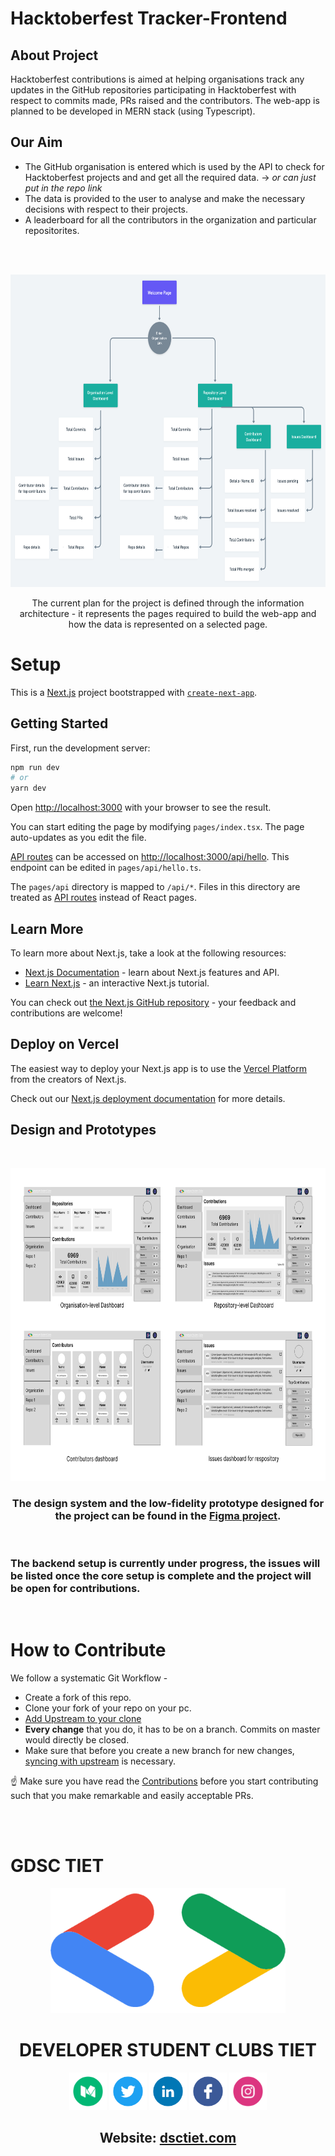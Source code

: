 # Hacktoberfest Tracker-Frontend

## About Project

Hacktoberfest contributions is aimed at helping organisations track any updates in the GitHub repositories participating in Hacktoberfest with respect to commits made, PRs raised and the contributors.
The web-app is planned to be developed in MERN stack (using Typescript).<br>

## Our Aim
- The GitHub organisation is entered which is used by the API to check for Hacktoberfest projects and and get all the required data.
    → *or can just put in the repo link*
- The data is provided to the user to analyse and make the necessary decisions with respect to their projects.
- A leaderboard for all the contributors in the organization and particular repositorites.
<br>
<br>

<div align="center">

<img height=500px src="./src/assets/infoarch.png"><br>

The current plan for the project is defined through the information architecture - it represents the pages required to build the web-app and how the data is represented on a selected page.
</div>

# Setup

This is a [Next.js](https://nextjs.org/) project bootstrapped with [`create-next-app`](https://github.com/vercel/next.js/tree/canary/packages/create-next-app).

## Getting Started

First, run the development server:

```bash
npm run dev
# or
yarn dev
```

Open [http://localhost:3000](http://localhost:3000) with your browser to see the result.

You can start editing the page by modifying `pages/index.tsx`. The page auto-updates as you edit the file.

[API routes](https://nextjs.org/docs/api-routes/introduction) can be accessed on [http://localhost:3000/api/hello](http://localhost:3000/api/hello). This endpoint can be edited in `pages/api/hello.ts`.

The `pages/api` directory is mapped to `/api/*`. Files in this directory are treated as [API routes](https://nextjs.org/docs/api-routes/introduction) instead of React pages.

## Learn More

To learn more about Next.js, take a look at the following resources:

- [Next.js Documentation](https://nextjs.org/docs) - learn about Next.js features and API.
- [Learn Next.js](https://nextjs.org/learn) - an interactive Next.js tutorial.

You can check out [the Next.js GitHub repository](https://github.com/vercel/next.js/) - your feedback and contributions are welcome!

## Deploy on Vercel

The easiest way to deploy your Next.js app is to use the [Vercel Platform](https://vercel.com/new?utm_medium=default-template&filter=next.js&utm_source=create-next-app&utm_campaign=create-next-app-readme) from the creators of Next.js.

Check out our [Next.js deployment documentation](https://nextjs.org/docs/deployment) for more details.


## Design and Prototypes 
<br>
<div align="center">

<img height="500px" src="./src/assets/lo-fi.png"><br>

### The design system and the low-fidelity prototype designed for the project can be found in the [Figma project](https://www.figma.com/file/wql8yk5cjh46zWVMCcEiCw/Hacktober?node-id=622%3A773).
</div>

<br>

### The backend setup is currently under progress, the issues will be listed once the core setup is complete and the project will be open for contributions.
<br>

# How to Contribute

We follow a systematic Git Workflow -

- Create a fork of this repo.
- Clone your fork of your repo on your pc.
- [Add Upstream to your clone](https://help.github.com/en/github/collaborating-with-issues-and-pull-requests/configuring-a-remote-for-a-fork)
- **Every change** that you do, it has to be on a branch. Commits on master would directly be closed.
- Make sure that before you create a new branch for new changes, [syncing with upstream](https://help.github.com/en/github/collaborating-with-issues-and-pull-requests/syncing-a-fork) is necessary.

<aside>

☝ Make sure you have read the [Contributions](https://github.com/developer-student-club-thapar/hacktoberfest-tracker/blob/main/CONTRIBUTIONS.md) before you start contributing such that you make remarkable and easily acceptable PRs.
</aside>

<br>
<br>

# GDSC TIET

<div align="center">

<img height=200px src="./assets/dsc_logo.png">

# DEVELOPER STUDENT CLUBS TIET

<a href="https://medium.com/developer-student-clubs-tiet"><img src="https://github.com/aritraroy/social-icons/blob/master/medium-icon.png?raw=true" width="60"></a>
<a href="https://twitter.com/dsctiet"><img src="https://github.com/aritraroy/social-icons/blob/master/twitter-icon.png?raw=true" width="60"></a>
<a href="https://www.linkedin.com/company/developer-student-club-thapar"><img src="https://github.com/aritraroy/social-icons/blob/master/linkedin-icon.png?raw=true" width="60"></a>
<a href="https://facebook.com/dscthapar"><img src="https://github.com/aritraroy/social-icons/blob/master/facebook-icon.png?raw=true" width="60"></a>
<a href="https://instagram.com/dsc.tiet"><img src="https://github.com/aritraroy/social-icons/blob/master/instagram-icon.png?raw=true" width="60"></a>

## Website: [dsctiet.com](https://dsctiet.com)
</div>
